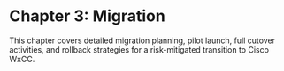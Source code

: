 # Chapter 3: Migration

This chapter covers detailed migration planning, pilot launch, full cutover activities, and rollback strategies for a risk-mitigated transition to Cisco WxCC.